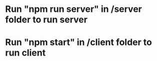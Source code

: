 # Run "npm run server" in /server folder to run server
# Run "npm start" in /client folder to run client
